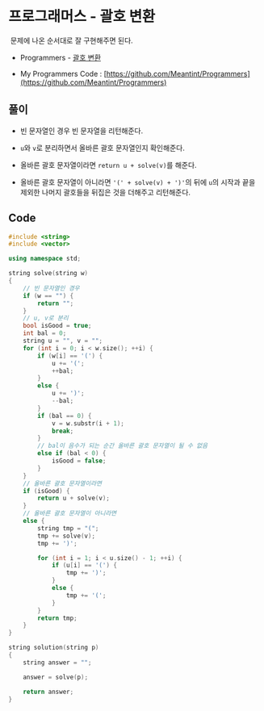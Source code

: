 # 프로그래머스 - 괄호 변환

&nbsp;문제에 나온 순서대로 잘 구현해주면 된다.

- Programmers - [괄호 변환](https://programmers.co.kr/learn/courses/30/lessons/60058)

- My Programmers Code : [https://github.com/Meantint/Programmers](https://github.com/Meantint/Programmers)

## 풀이

- 빈 문자열인 경우 빈 문자열을 리턴해준다.

- `u`와 `v`로 분리하면서 올바른 괄호 문자열인지 확인해준다.

- 올바른 괄호 문자열이라면 `return u + solve(v)`를 해준다.

- 올바른 괄호 문자열이 아니라면 `'(' + solve(v) + ')'`의 뒤에 `u`의 시작과 끝을 제외한 나머지 괄호들을 뒤집은 것을 더해주고 리턴해준다.

## Code

```cpp
#include <string>
#include <vector>

using namespace std;

string solve(string w)
{
    // 빈 문자열인 경우
    if (w == "") {
        return "";
    }
    // u, v로 분리
    bool isGood = true;
    int bal = 0;
    string u = "", v = "";
    for (int i = 0; i < w.size(); ++i) {
        if (w[i] == '(') {
            u += '(';
            ++bal;
        }
        else {
            u += ')';
            --bal;
        }
        if (bal == 0) {
            v = w.substr(i + 1);
            break;
        }
        // bal이 음수가 되는 순간 올바른 괄호 문자열이 될 수 없음
        else if (bal < 0) {
            isGood = false;
        }
    }
    // 올바른 괄호 문자열이라면
    if (isGood) {
        return u + solve(v);
    }
    // 올바른 괄호 문자열이 아니라면
    else {
        string tmp = "(";
        tmp += solve(v);
        tmp += ')';

        for (int i = 1; i < u.size() - 1; ++i) {
            if (u[i] == '(') {
                tmp += ')';
            }
            else {
                tmp += '(';
            }
        }
        return tmp;
    }
}

string solution(string p)
{
    string answer = "";

    answer = solve(p);

    return answer;
}
```
